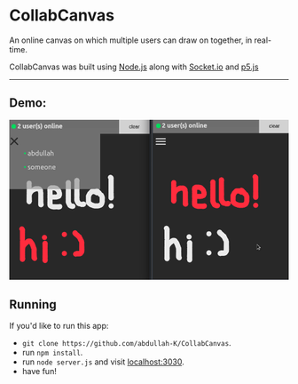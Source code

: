 # CollabCanvas
An online canvas on which multiple users can draw on together, in real-time.

CollabCanvas was built using [Node.js](https://nodejs.org/en/) along with [Socket.io](https://socket.io) and [p5.js](https://p5js.org/)
___
## Demo:
![CollabCanvas demo](demo.png)

## Running
If you'd like to run this app:
- `git clone https://github.com/abdullah-K/CollabCanvas`.
- run `npm install`.
- run `node server.js` and visit [localhost:3030](http://localhost:3030).
- have fun!
